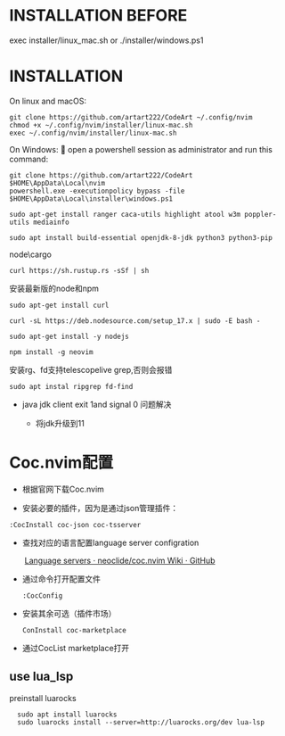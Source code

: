 # INSTALLATION BEFORE
exec installer/linux_mac.sh or ./installer/windows.ps1

# INSTALLATION
On linux and macOS:

```shell
git clone https://github.com/artart222/CodeArt ~/.config/nvim
chmod +x ~/.config/nvim/installer/linux-mac.sh
exec ~/.config/nvim/installer/linux-mac.sh
```

On Windows:
🐚 open a powershell session as administrator and run this command:

```shell
git clone https://github.com/artart222/CodeArt $HOME\AppData\Local\nvim
powershell.exe -executionpolicy bypass -file $HOME\AppData\Local\installer\windows.ps1
```


```shell
sudo apt-get install ranger caca-utils highlight atool w3m poppler-utils mediainfo
```

```shell
sudo apt install build-essential openjdk-8-jdk python3 python3-pip
```

node\cargo

```shell
curl https://sh.rustup.rs -sSf | sh
```

安装最新版的node和npm

```Ubuntu
sudo apt-get install curl
```

```shell
curl -sL https://deb.nodesource.com/setup_17.x | sudo -E bash -
```

```
sudo apt-get install -y nodejs
```

```shell
npm install -g neovim
```

安装rg、fd支持telescopelive grep,否则会报错

```shell
sudo apt instal ripgrep fd-find
```

- java jdk client exit 1and signal 0 问题解决
  
  - 将jdk升级到11
    

# Coc.nvim配置

- 根据官网下载Coc.nvim
  
- 安装必要的插件，因为是通过json管理插件：
  

```
:CocInstall coc-json coc-tsserver
```

- 查找对应的语言配置language server configration
  

       [Language servers · neoclide/coc.nvim Wiki · GitHub](https://github.com/neoclide/coc.nvim/wiki/Language-servers)

- 通过命令打开配置文件
  
  ```shell
  :CocConfig
  ```
  

- 安装其余可选（插件市场）
  
  ```shell
  ConInstall coc-marketplace
  ```
  
- 通过CocList marketplace打开

## use lua_lsp

preinstall luarocks

```shell
  sudo apt install luarocks
  sudo luarocks install --server=http://luarocks.org/dev lua-lsp
```




